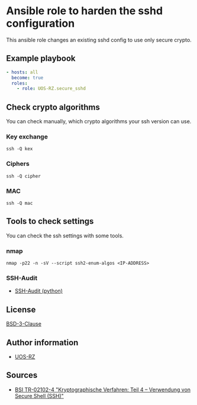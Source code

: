 # Ansible role to harden the sshd configuration

This ansible role changes an existing sshd config to use only secure crypto.

## Example playbook

```yaml
- hosts: all
  become: true
  roles:
    - role: UOS-RZ.secure_sshd
```

## Check crypto algorithms

You can check manually, which crypto algorithms your ssh version can use.

### Key exchange

```shell
ssh -Q kex
```

### Ciphers

```shell
ssh -Q cipher
```

### MAC

```shell
ssh -Q mac
```

## Tools to check settings

You can check the ssh settings with some tools.

### nmap

```shell
nmap -p22 -n -sV --script ssh2-enum-algos <IP-ADDRESS>
```

### SSH-Audit

- [SSH-Audit (python)](https://github.com/jtesta/ssh-audit)


## License

[BSD-3-Clause](LICENSE)

## Author information

- [UOS-RZ](https://rz.uni-osnabrueck.de/)

## Sources

- [BSI TR-02102-4 "Kryptographische Verfahren: Teil 4 – Verwendung von Secure Shell (SSH)"](https://www.bsi.bund.de/SharedDocs/Downloads/DE/BSI/Publikationen/TechnischeRichtlinien/TR02102/BSI-TR-02102-4.html)

